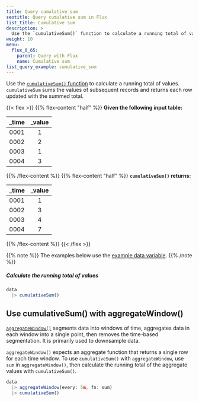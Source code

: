 ```yaml
---
title: Query cumulative sum
seotitle: Query cumulative sum in Flux
list_title: Cumulative sum
description: >
  Use the `cumulativeSum()` function to calculate a running total of values.
weight: 10
menu:
  flux_0_65:
    parent: Query with Flux
    name: Cumulative sum
list_query_example: cumulative_sum
---
```


Use the [`cumulativeSum()` function](/flux/v0.65/stdlib/built-in/transformations/cumulativesum/)
to calculate a running total of values.
`cumulativeSum` sums the values of subsequent records and returns each row updated with the summed total.

{{< flex >}}
{{% flex-content "half" %}}
**Given the following input table:**

| _time | _value |
| ----- |:------:|
| 0001  | 1      |
| 0002  | 2      |
| 0003  | 1      |
| 0004  | 3      |
{{% /flex-content %}}
{{% flex-content "half" %}}
**`cumulativeSum()` returns:**

| _time | _value |
| ----- |:------:|
| 0001  | 1      |
| 0002  | 3      |
| 0003  | 4      |
| 0004  | 7      |
{{% /flex-content %}}
{{< /flex >}}

{{% note %}}
The examples below use the [example data variable](/flux/v0.65/guides/#example-data-variable).
{{% /note %}}

##### Calculate the running total of values
```js
data
  |> cumulativeSum()
```

## Use cumulativeSum() with aggregateWindow()
[`aggregateWindow()`](/flux/v0.65/stdlib/built-in/transformations/aggregates/aggregatewindow/)
segments data into windows of time, aggregates data in each window into a single
point, then removes the time-based segmentation.
It is primarily used to downsample data.

`aggregateWindow()` expects an aggregate function that returns a single row for each time window.
To use `cumulativeSum()` with `aggregateWindow`, use `sum` in `aggregateWindow()`,
then calculate the running total of the aggregate values with `cumulativeSum()`.

<!-- -->
```js
data
  |> aggregateWindow(every: 5m, fn: sum)
  |> cumulativeSum()
```
